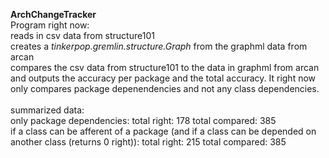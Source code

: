 **ArchChangeTracker**<br/>
Program right now:<br/>
reads in csv data from structure101<br/>
creates a *tinkerpop.gremlin.structure.Graph* from the graphml data from arcan<br/>
compares the csv data from structure101 to the data in graphml from arcan and outputs the accuracy per package and the total accuracy. It right now only compares package depenendencies and not any class dependencies.<br/>
<br/>
summarized data:<br/>
only package dependencies: total right: 178 total compared: 385<br/>
if a class can be afferent of a package (and if a class can be depended on another class (returns 0 right)): total right: 215 total compared: 385

